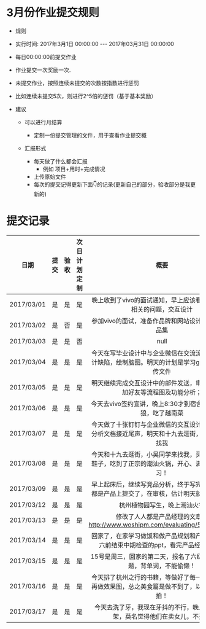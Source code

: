 # 3月份作业提交规则
- 规则
 - 实行时间: 2017年3月1日 00:00:00 --- 2017年03月31日 00:00:00
 - 每日00:00:00前提交作业
 - 作业提交一次奖励一次.
 - 未提交作业，按照连续未提交的次数按指数进行惩罚
  - 比如连续未提交5次，则进行2^5倍的惩罚（基于基本奖励）
  
- 建议
  - 可以进行月结算
    - 定制一份提交管理的文件，用于查看作业提交概
   
  - 汇报形式
    - 每天做了什么都会汇报
      - 例如 项目+用时+完成情况
    - 上传原始文件
    - 每次的提交记得更新下面👇的记录(更新自己的部分，验收部分是我更新的)
  
# 提交记录

| **日期** | **提交** | **验收** | **次日计划定制** | **概要** |
|:-------------:|:-------------:|:-------------:|:-------------:|:----------:|
| 2017/03/01 | 是 | 是 | 是 | 晚上收到了vivo的面试通知，早上应该看一些与面试相关的问题，交互设计 |
| 2017/03/02 | 是 | 否 | 是 | 参加vivo的面试，准备作品牌和网站设计相关的作品品集 |
| 2017/03/03 | 是 | 是 | 否 | null |
| 2017/03/04 | 是 | 是 | 是 | 今天在写毕业设计中与企业微信在交流流程方面的设计缺陷，绘制脑图。明天的计划是学习github如何上传文件|
| 2017/03/05 | 是 | 是 | 是 | 明天继续完成交互设计中的邮件发送，审批，打卡，加好友等流程图及功能分析； |
| 2017/03/06 | 是 | 是 | 是 | 今天去vivo签约宣讲，晚上8:30才到宿舍，看了金刚狼，吃了越南菜 |
| 2017/03/07 | 是 | 是 | 是 | 今天做了十张钉钉与企业微信的交互设计比较，竞品分析文档接近尾声，明天和十九去逛街，小吴同学来找我 |
| 2017/03/08 | 是 | 是 | 是 | 今天和十九去逛街，小吴同学来找我，买到了心爱的鞋子，吃到了正宗的潮汕火锅，开心、满足！明天学习！ |
| 2017/03/09 | 是 | 是 | 是 | 早上起床后，继续写竞品分析，终于写完了，在人人都是产品上提交了，在审核，估计明天就能给出链接 |
| 2017/03/12 | 是 | 是 | 是 | 杭州植物园写生，晚上潮汕火锅 |
| 2017/03/13 | 是 | 是 | 是 | 修改了人人都是产品经理的文章：http://www.woshipm.com/evaluating/589396.html  |
| 2017/03/14 | 是 | 是 | 是 | 回家了，在家学习做饭和做产品规划和产品设计，周六前结束中期检查的ppt，看完产品经理的书。 |
| 2017/03/15 | 是 | 是 | 是 | 15号是周三，回家的第二天，报名了六级，还是要做题，背单词，不能偷懒！ |
| 2017/03/16 | 是 | 是 | 是 | 今天排了杭州之行的书籍，等做好了每一页的内容，再做效果图，总之美食篇是做不到了，以后吃的都要拍！ |
| 2017/03/17 | 是 | 是 | 是 | 今天去洗了牙，我现在牙抖的不行，晚上和家人吵架，莫名觉得他们在卖女儿，不开心  |
